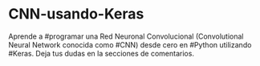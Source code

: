 # CNN-usando-Keras
Aprende a #programar​ una Red Neuronal Convolucional  (Convolutional Neural Network conocida como #CNN​) desde cero en #Python utilizando #Keras. Deja tus dudas en la secciones de comentarios.
